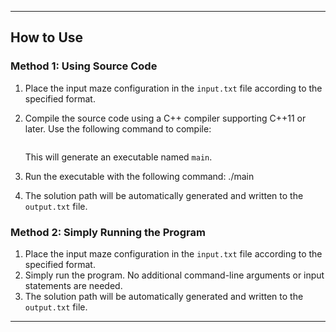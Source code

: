
---

## How to Use

### Method 1: Using Source Code

1. Place the input maze configuration in the `input.txt` file according to the specified format.
2. Compile the source code using a C++ compiler supporting C++11 or later. Use the following command to compile:

   ```g++ -std=c++11 main.cpp -o main
   ```
   This will generate an executable named `main`.

3. Run the executable with the following command: ./main
4. The solution path will be automatically generated and written to the `output.txt` file.

### Method 2: Simply Running the Program

1. Place the input maze configuration in the `input.txt` file according to the specified format.
2. Simply run the program. No additional command-line arguments or input statements are needed.
3. The solution path will be automatically generated and written to the `output.txt` file.

---